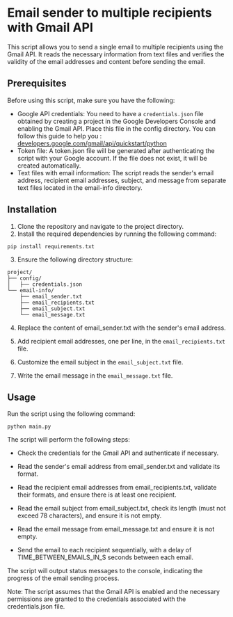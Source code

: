 # Email sender to multiple recipients with Gmail API

This script allows you to send a single email to multiple recipients using the Gmail API. It reads the necessary information from text files and verifies the validity of the email addresses and content before sending the email.

## Prerequisites
Before using this script, make sure you have the following:
- Google API credentials: You need to have a `credentials.json` file obtained by creating a project in the Google Developers Console and enabling the Gmail API. Place this file in the config directory. You can follow this guide to help you : [developers.google.com/gmail/api/quickstart/python](https://developers.google.com/gmail/api/quickstart/python)
- Token file: A token.json file will be generated after authenticating the script with your Google account. If the file does not exist, it will be created automatically.
- Text files with email information: The script reads the sender's email address, recipient email addresses, subject, and message from separate text files located in the email-info directory.

## Installation
1. Clone the repository and navigate to the project directory.
2. Install the required dependencies by running the following command:
```
pip install requirements.txt
```
3. Ensure the following directory structure:
```
project/
├── config/
│   ├── credentials.json
└── email-info/
    ├── email_sender.txt
    ├── email_recipients.txt
    ├── email_subject.txt
    └── email_message.txt
```

4. Replace the content of email_sender.txt with the sender's email address.

5. Add recipient email addresses, one per line, in the `email_recipients.txt` file.

6. Customize the email subject in the `email_subject.txt` file.

7. Write the email message in the `email_message.txt` file.

## Usage
Run the script using the following command:
```
python main.py
```
The script will perform the following steps:

- Check the credentials for the Gmail API and authenticate if necessary.

- Read the sender's email address from email_sender.txt and validate its format.

- Read the recipient email addresses from email_recipients.txt, validate their formats, and ensure there is at least one recipient.

- Read the email subject from email_subject.txt, check its length (must not exceed 78 characters), and ensure it is not empty.

- Read the email message from email_message.txt and ensure it is not empty.

- Send the email to each recipient sequentially, with a delay of TIME_BETWEEN_EMAILS_IN_S seconds between each email.

The script will output status messages to the console, indicating the progress of the email sending process.

Note: The script assumes that the Gmail API is enabled and the necessary permissions are granted to the credentials associated with the credentials.json file.

